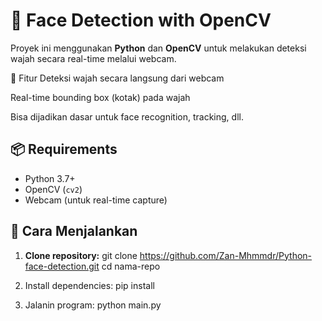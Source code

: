 # 🧠 Face Detection with OpenCV

Proyek ini menggunakan **Python** dan **OpenCV** untuk melakukan deteksi wajah secara real-time melalui webcam.

🧠 Fitur
Deteksi wajah secara langsung dari webcam

Real-time bounding box (kotak) pada wajah

Bisa dijadikan dasar untuk face recognition, tracking, dll.

## 📦 Requirements

- Python 3.7+
- OpenCV (`cv2`)
- Webcam (untuk real-time capture)

## 🚀 Cara Menjalankan

1. **Clone repository:**
git clone https://github.com/Zan-Mhmmdr/Python-face-detection.git
cd nama-repo

2. Install dependencies:
pip install

3. Jalanin program:
python main.py

